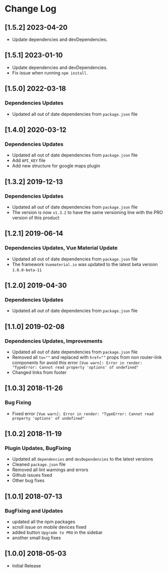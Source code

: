 # Change Log

## [1.5.2] 2023-04-20

- Update dependencies and devDependencies.

## [1.5.1] 2023-01-10

- Update dependencies and devDependencies.
- Fix issue when running `npm install`.

## [1.5.0] 2022-03-18

### Dependencies Updates

- Updated all out of date dependencies from `package.json` file

## [1.4.0] 2020-03-12

### Dependencies Updates

- Updated all out of date dependencies from `package.json` file
- Add `API_KEY` file
- Add new structure for google maps plugin

## [1.3.2] 2019-12-13

### Dependencies Updates

- Updated all out of date dependencies from `package.json` file
- The version is now `v1.3.2` to have the same versioning line with the PRO version of this product

## [1.2.1] 2019-06-14

### Dependencies Updates, Vue Material Update

- Updated all out of date dependencies from `package.json` file
- The framework `Vuematerial.io` was updated to the latest beta version `1.0.0-beta-11`

## [1.2.0] 2019-04-30

### Dependencies Updates

- Updated all out of date dependencies from `package.json` file

## [1.1.0] 2019-02-08

### Dependencies Updates, Improvements

- Updated all out of date dependencies from `package.json` file
- Removed all `to=""` and replaced with `href=""` props from non router-link components for avoid this error `[Vue warn]: Error in render: "TypeError: Cannot read property 'options' of undefined"`
- Changed links from footer

## [1.0.3] 2018-11-26

### Bug Fixing

- Fixed error `[Vue warn]: Error in render: "TypeError: Cannot read property 'options' of undefined"`

## [1.0.2] 2018-11-19

### Plugin Updates, BugFixing

- Updated all `dependencies` and `devDependencies` to the latest versions
- Cleaned `package.json` file
- Removed all lint warnings and errors
- Github issues fixed
- Other bug fixes

## [1.0.1] 2018-07-13

### BugFixing and Updates

- updated all the npm packages
- scroll issue on mobile devices fixed
- added button `Upgrade to PRO` in the sidebar
- another small bug fixes

## [1.0.0] 2018-05-03

- Initial Release
